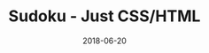 ---
title: 'Sudoku - Just CSS/HTML'
description: 'Complete a sudoku puzzle without Javascript or server-side interaction.'
gametype: 'easy'
gameid: 84
date: 2018-06-20
tags: []
draft: false
type: 'games'
num19: [{'idx':1,'arr1':[1,2,3,4,5,6,7,8,9],'arr2':[1,2,3,4,5,6,7,8,9]},{'idx':2,'arr1':[1,2,3,4,5,6,7,8,9],'arr2':[1,2,3,4,5,6,7,8,9]},{'idx':3,'arr1':[1,2,3,4,5,6,7,8,9],'arr2':[1,2,3,4,5,6,7,8,9]},{'idx':4,'arr1':[1,2,3,4,5,6,7,8,9],'arr2':[1,2,3,4,5,6,7,8,9]},{'idx':5,'arr1':[1,2,3,4,5,6,7,8,9],'arr2':[1,2,3,4,5,6,7,8,9]},{'idx':6,'arr1':[1,2,3,4,5,6,7,8,9],'arr2':[1,2,3,4,5,6,7,8,9]},{'idx':7,'arr1':[1,2,3,4,5,6,7,8,9],'arr2':[1,2,3,4,5,6,7,8,9]},{'idx':8,'arr1':[1,2,3,4,5,6,7,8,9],'arr2':[1,2,3,4,5,6,7,8,9]},{'idx':9,'arr1':[1,2,3,4,5,6,7,8,9],'arr2':[1,2,3,4,5,6,7,8,9]}]
puzzle: [[0, 9, 0, 0, 0, 0, 6, 0, 0], [1, 0, 0, 0, 8, 0, 0, 0, 7], [7, 4, 2, 0, 0, 0, 0, 0, 0], [0, 0, 6, 3, 0, 0, 0, 2, 0], [0, 0, 1, 8, 0, 4, 7, 0, 0], [0, 8, 0, 0, 0, 5, 1, 0, 0], [0, 0, 0, 0, 0, 0, 3, 8, 1], [5, 0, 0, 0, 3, 0, 0, 0, 4], [0, 0, 3, 0, 0, 0, 0, 5, 0]]
layout: 'sudokucssstatic'
---